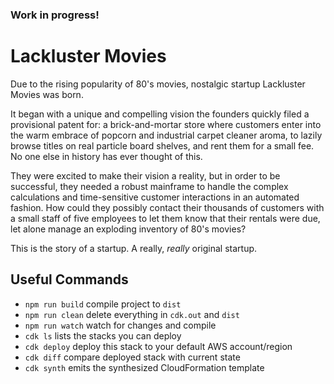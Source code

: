 ### Work in progress!

# Lackluster Movies

Due to the rising popularity of 80's movies, nostalgic startup Lackluster Movies was born.

It began with a unique and compelling vision the founders quickly filed a provisional patent for: a brick-and-mortar store where customers enter into the warm embrace of popcorn and industrial carpet cleaner aroma, to lazily browse titles on real particle board shelves, and rent them for a small fee. No one else in history has ever thought of this.

They were excited to make their vision a reality, but in order to be successful, they needed a robust mainframe to handle the complex calculations and time-sensitive customer interactions in an automated fashion. How could they possibly contact their thousands of customers with a small staff of five employees to let them know that their rentals were due, let alone manage an exploding inventory of 80's movies?

This is the story of a startup. A really, _really_ original startup.

## Useful Commands

  * `npm run build` compile project to `dist`
  * `npm run clean` delete everything in `cdk.out` and `dist`
  * `npm run watch` watch for changes and compile
  * `cdk ls` lists the stacks you can deploy
  * `cdk deploy` deploy this stack to your default AWS account/region
  * `cdk diff` compare deployed stack with current state
  * `cdk synth` emits the synthesized CloudFormation template
